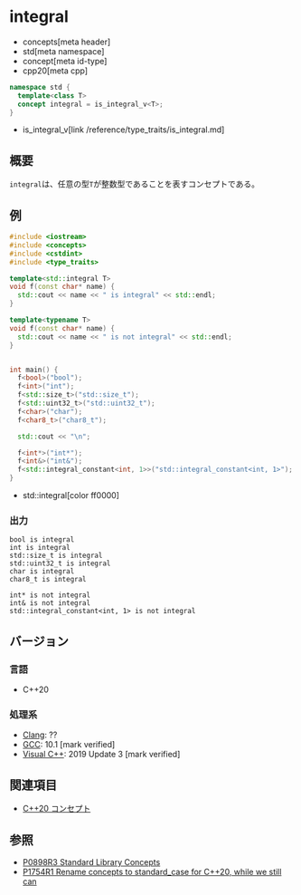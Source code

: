 # integral
* concepts[meta header]
* std[meta namespace]
* concept[meta id-type]
* cpp20[meta cpp]

```cpp
namespace std {
  template<class T>
  concept integral = is_integral_v<T>;
}
```
* is_integral_v[link /reference/type_traits/is_integral.md]

## 概要
`integral`は、任意の型`T`が整数型であることを表すコンセプトである。

## 例
```cpp example
#include <iostream>
#include <concepts>
#include <cstdint>
#include <type_traits>

template<std::integral T>
void f(const char* name) {
  std::cout << name << " is integral" << std::endl;
}

template<typename T>
void f(const char* name) {
  std::cout << name << " is not integral" << std::endl;
}


int main() {
  f<bool>("bool");
  f<int>("int");
  f<std::size_t>("std::size_t");
  f<std::uint32_t>("std::uint32_t");
  f<char>("char");
  f<char8_t>("char8_t");

  std::cout << "\n";

  f<int*>("int*");
  f<int&>("int&");
  f<std::integral_constant<int, 1>>("std::integral_constant<int, 1>");
}
```
* std::integral[color ff0000]

### 出力
```
bool is integral
int is integral
std::size_t is integral
std::uint32_t is integral
char is integral
char8_t is integral

int* is not integral
int& is not integral
std::integral_constant<int, 1> is not integral
```

## バージョン
### 言語
- C++20

### 処理系
- [Clang](/implementation.md#clang): ??
- [GCC](/implementation.md#gcc): 10.1 [mark verified]
- [Visual C++](/implementation.md#visual_cpp): 2019 Update 3 [mark verified]

## 関連項目

- [C++20 コンセプト](/lang/cpp20/concepts.md)

## 参照

- [P0898R3 Standard Library Concepts](http://www.open-std.org/jtc1/sc22/wg21/docs/papers/2018/p0898r3.pdf)
- [P1754R1 Rename concepts to standard_case for C++20, while we still can](http://www.open-std.org/jtc1/sc22/wg21/docs/papers/2019/p1754r1.pdf)

